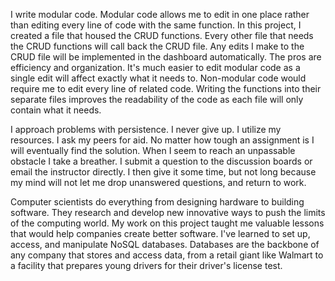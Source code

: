 I write modular code. Modular code allows me to edit in one place rather than editing every line of code with the same function. In this project, I created a file that housed the CRUD functions. Every other file that needs the CRUD functions will call back the CRUD file. Any edits I make to the CRUD file will be implemented in the dashboard automatically. The pros are efficiency and organization. It's much easier to edit modular code as a single edit will affect exactly what it needs to. Non-modular code would require me to edit every line of related code. Writing the functions into their separate files improves the readability of the code as each file will only contain what it needs. 

I approach problems with persistence. I never give up. I utilize my resources. I ask my peers for aid. No matter how tough an assignment is I will eventually find the solution. When I seem to reach an unpassable obstacle I take a breather. I submit a question to the discussion boards or email the instructor directly. I then give it some time, but not long because my mind will not let me drop unanswered questions, and return to work. 

Computer scientists do everything from designing hardware to building software. They research and develop new innovative ways to push the limits of the computing world. My work on this project taught me valuable lessons that would help companies create better software. I've learned to set up, access, and manipulate NoSQL databases. Databases are the backbone of any company that stores and access data, from a retail giant like Walmart to a facility that prepares young drivers for their driver's license test. 
